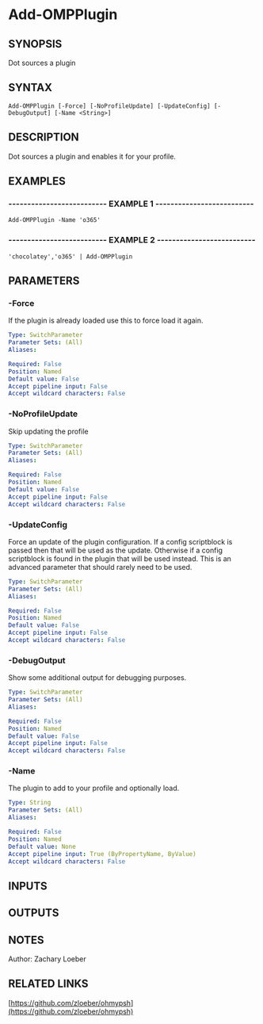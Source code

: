 ﻿---
external help file: OhMyPsh-help.xml
Module Name: OhMyPsh
online version: https://github.com/zloeber/ohmypsh
schema: 2.0.0
---

# Add-OMPPlugin

## SYNOPSIS
Dot sources a plugin

## SYNTAX

```
Add-OMPPlugin [-Force] [-NoProfileUpdate] [-UpdateConfig] [-DebugOutput] [-Name <String>]
```

## DESCRIPTION
Dot sources a plugin and enables it for your profile.

## EXAMPLES

### -------------------------- EXAMPLE 1 --------------------------
```
Add-OMPPlugin -Name 'o365'
```

### -------------------------- EXAMPLE 2 --------------------------
```
'chocolatey','o365' | Add-OMPPlugin
```

## PARAMETERS

### -Force
If the plugin is already loaded use this to force load it again.

```yaml
Type: SwitchParameter
Parameter Sets: (All)
Aliases: 

Required: False
Position: Named
Default value: False
Accept pipeline input: False
Accept wildcard characters: False
```

### -NoProfileUpdate
Skip updating the profile

```yaml
Type: SwitchParameter
Parameter Sets: (All)
Aliases: 

Required: False
Position: Named
Default value: False
Accept pipeline input: False
Accept wildcard characters: False
```

### -UpdateConfig
Force an update of the plugin configuration.
If a config scriptblock is passed then that will be used as the update.
Otherwise if a config scriptblock is found in the plugin that will be used instead.
This is an advanced parameter that should rarely need to be used.

```yaml
Type: SwitchParameter
Parameter Sets: (All)
Aliases: 

Required: False
Position: Named
Default value: False
Accept pipeline input: False
Accept wildcard characters: False
```

### -DebugOutput
Show some additional output for debugging purposes.

```yaml
Type: SwitchParameter
Parameter Sets: (All)
Aliases: 

Required: False
Position: Named
Default value: False
Accept pipeline input: False
Accept wildcard characters: False
```

### -Name
The plugin to add to your profile and optionally load.

```yaml
Type: String
Parameter Sets: (All)
Aliases: 

Required: False
Position: Named
Default value: None
Accept pipeline input: True (ByPropertyName, ByValue)
Accept wildcard characters: False
```

## INPUTS

## OUTPUTS

## NOTES
Author: Zachary Loeber

## RELATED LINKS

[https://github.com/zloeber/ohmypsh](https://github.com/zloeber/ohmypsh)


